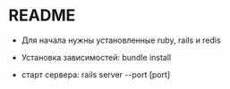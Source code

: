 # README

* Для начала нужны установленные ruby, rails и redis

* Установка зависимостей: bundle install

* старт сервера: rails server --port [port]



